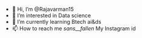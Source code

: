 - 👋 Hi, I’m @Rajavarman15
- 👀 I’m interested in Data science 
- 🌱 I’m currently learning Btech ai&ds 
- 📫 How to reach me _sans__fallen_ My Instagram id


<!---
Rajavarman15/Rajavarman15 is a ✨ special ✨ repository because its `README.md` (this file) appears on your GitHub profile.
You can click the Preview link to take a look at your changes.
--->
